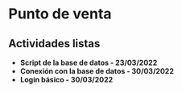 # Punto de venta

## Actividades listas
- **Script de la base de datos - 23/03/2022**
- **Conexión con la base de datos - 30/03/2022**
- **Login básico - 30/03/2022**
